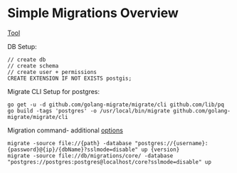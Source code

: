 # Simple Migrations Overview

[Tool](https://github.com/golang-migrate/migrate)

DB Setup:
```
// create db
// create schema
// create user + permissions
CREATE EXTENSION IF NOT EXISTS postgis;
```

Migrate CLI Setup for postgres:
```
go get -u -d github.com/golang-migrate/migrate/cli github.com/lib/pq
go build -tags 'postgres' -o /usr/local/bin/migrate github.com/golang-migrate/migrate/cli
```

Migration command- additional [options](https://github.com/golang-migrate/migrate/tree/master/database/postgres)
```
migrate -source file://{path} -database "postgres://{username}:{password}@{ip}/{dbName}?sslmode=disable" up {version}
migrate -source file://db/migrations/core/ -database "postgres://postgres:postgres@localhost/core?sslmode=disable" up
```
